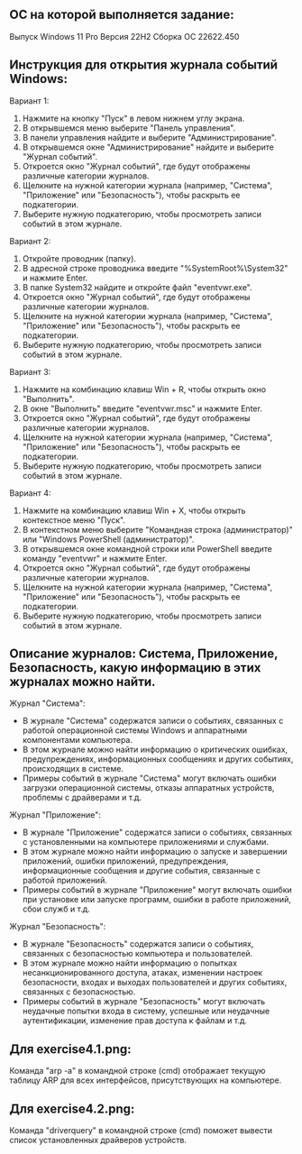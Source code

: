 ## ОС на которой выполняется задание:
Выпуск	Windows 11 Pro
Версия	22H2
Сборка ОС	22622.450

## Инструкция для открытия журнала событий Windows:

Вариант 1:

1. Нажмите на кнопку "Пуск" в левом нижнем углу экрана.
2. В открывшемся меню выберите "Панель управления".
3. В панели управления найдите и выберите "Администрирование".
4. В открывшемся окне "Администрирование" найдите и выберите "Журнал событий".
5. Откроется окно "Журнал событий", где будут отображены различные категории журналов.
6. Щелкните на нужной категории журнала (например, "Система", "Приложение" или "Безопасность"), чтобы раскрыть ее подкатегории.
7. Выберите нужную подкатегорию, чтобы просмотреть записи событий в этом журнале.

Вариант 2:

1. Откройте проводник (папку).
2. В адресной строке проводника введите "%SystemRoot%\System32" и нажмите Enter.
3. В папке System32 найдите и откройте файл "eventvwr.exe".
4. Откроется окно "Журнал событий", где будут отображены различные категории журналов.
5. Щелкните на нужной категории журнала (например, "Система", "Приложение" или "Безопасность"), чтобы раскрыть ее подкатегории.
6. Выберите нужную подкатегорию, чтобы просмотреть записи событий в этом журнале.

Вариант 3:

1. Нажмите на комбинацию клавиш Win + R, чтобы открыть окно "Выполнить".
2. В окне "Выполнить" введите "eventvwr.msc" и нажмите Enter.
3. Откроется окно "Журнал событий", где будут отображены различные категории журналов.
4. Щелкните на нужной категории журнала (например, "Система", "Приложение" или "Безопасность"), чтобы раскрыть ее подкатегории.
5. Выберите нужную подкатегорию, чтобы просмотреть записи событий в этом журнале.

Вариант 4:

1. Нажмите на комбинацию клавиш Win + X, чтобы открыть контекстное меню "Пуск".
2. В контекстном меню выберите "Командная строка (администратор)" или "Windows PowerShell (администратор)".
3. В открывшемся окне командной строки или PowerShell введите команду "eventvwr" и нажмите Enter.
4. Откроется окно "Журнал событий", где будут отображены различные категории журналов.
5. Щелкните на нужной категории журнала (например, "Система", "Приложение" или "Безопасность"), чтобы раскрыть ее подкатегории.
6. Выберите нужную подкатегорию, чтобы просмотреть записи событий в этом журнале.

## Описание журналов: Система, Приложение, Безопасность, какую информацию в этих журналах можно найти.

Журнал "Система":
- В журнале "Система" содержатся записи о событиях, связанных с работой операционной системы Windows и аппаратными компонентами компьютера. 
- В этом журнале можно найти информацию о критических ошибках, предупреждениях, информационных сообщениях и других событиях, происходящих в системе. 
- Примеры событий в журнале "Система" могут включать ошибки загрузки операционной системы, отказы аппаратных устройств, проблемы с драйверами и т.д.

Журнал "Приложение":
- В журнале "Приложение" содержатся записи о событиях, связанных с установленными на компьютере приложениями и службами.
- В этом журнале можно найти информацию о запуске и завершении приложений, ошибки приложений, предупреждения, информационные сообщения и другие события, связанные с работой приложений.
- Примеры событий в журнале "Приложение" могут включать ошибки при установке или запуске программ, ошибки в работе приложений, сбои служб и т.д.

Журнал "Безопасность":
- В журнале "Безопасность" содержатся записи о событиях, связанных с безопасностью компьютера и пользователей.
- В этом журнале можно найти информацию о попытках несанкционированного доступа, атаках, изменении настроек безопасности, входах и выходах пользователей и других событиях, связанных с безопасностью.
- Примеры событий в журнале "Безопасность" могут включать неудачные попытки входа в систему, успешные или неудачные аутентификации, изменение прав доступа к файлам и т.д.

## Для exercise4.1.png:

Команда "arp -a" в командной строке (cmd) отображает текущую таблицу ARP для всех интерфейсов, присутствующих на компьютере.

## Для exercise4.2.png:

Команда "driverquery" в командной строке (cmd) поможет вывести список установленных драйверов устройств.